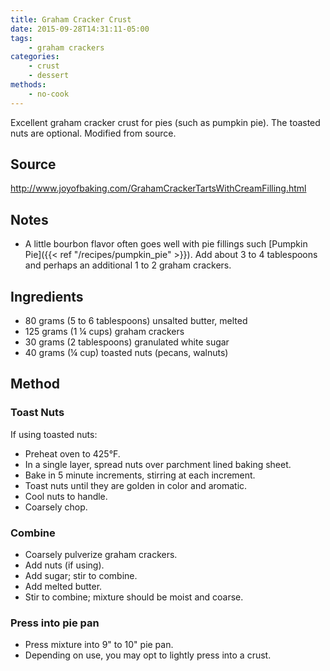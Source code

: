 ```yaml
---
title: Graham Cracker Crust
date: 2015-09-28T14:31:11-05:00
tags:
    - graham crackers
categories: 
    - crust
    - dessert
methods:
    - no-cook
---
```


Excellent graham cracker crust for pies (such as pumpkin pie). The toasted nuts are optional. Modified from source.

## Source
http://www.joyofbaking.com/GrahamCrackerTartsWithCreamFilling.html

## Notes

-   A little bourbon flavor often goes well with pie fillings such [Pumpkin Pie]({{< ref "/recipes/pumpkin_pie" >}}). Add about 3 to 4 tablespoons and perhaps an additional 1 to 2 graham crackers.

## Ingredients

-   80 grams (5 to 6 tablespoons) unsalted butter, melted
-   125 grams (1 ¼ cups) graham crackers
-   30 grams (2 tablespoons) granulated white sugar
-   40 grams (¼ cup) toasted nuts (pecans, walnuts)

## Method

### Toast Nuts

If using toasted nuts:

-   Preheat oven to 425°F.
-   In a single layer, spread nuts over parchment lined baking sheet.
-   Bake in 5 minute increments, stirring at each increment.
-   Toast nuts until they are golden in color and aromatic.
-   Cool nuts to handle.
-   Coarsely chop.

### Combine

-   Coarsely pulverize graham crackers.
-   Add nuts (if using).
-   Add sugar; stir to combine.
-   Add melted butter.
-   Stir to combine; mixture should be moist and coarse.

### Press into pie pan

-   Press mixture into 9" to 10" pie pan.
-   Depending on use, you may opt to lightly press into a crust.
